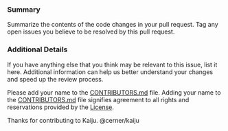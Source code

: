 ### Summary
Summarize the contents of the code changes in your pull request. Tag any open issues you believe to be resolved by this pull request.

### Additional Details
If you have anything else that you think may be relevant to this issue, list it here. Additional information can help us better understand your changes and speed up the review process.

Please add your name to the [CONTRIBUTORS.md] file. Adding your name to the [CONTRIBUTORS.md] file signifies agreement to all rights and reservations provided by the [License].

Thanks for contributing to Kaiju.
@cerner/kaiju

[CONTRIBUTORS.md]: ../blob/main/CONTRIBUTORS.md
[License]: ../blob/main/LICENSE
